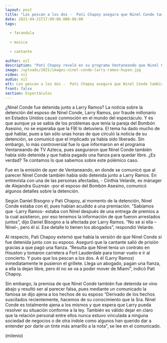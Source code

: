 ```yaml
---
layout: post
title: "Los pescan a los dos -  Pati Chapoy asegura que Ninel Conde también fue detenida junto a Larry Ramos"
date: 2021-04-21T17:09:00.000-06:00
tags:
  
  - farandula
  
  - musica
  
  - cantante
  
author: nil
description: "Pati Chapoy reveló en su programa Ventaneando que Ninel Conde también fue detenida junto a Larry Ramos, pero que después un abogado pagó la fianza del Bobón Asesino. ¿Es verdad? "
image: /uploads/2021/images-ninel-conde-larry-ramos-huyen.jpg
video: nil
audio: nil
alt: Los pescan a los dos -  Pati Chapoy asegura que Ninel Conde también fue detenida junto a Larry Ramos
front: false
section: Espectáculos
---
```


¿Ninel Conde fue detenida junto a Larry Ramos? La noticia sobre la detención del esposo de Ninel Conde, Larry Ramos, por fraude millonario en Estados Unidos causó conmoción en el mundo del espectáculo. Y es que aunque ya se sabía de los problemas que tenía la pareja del Bombón Asesino, no se esperaba que la FBI lo detuviera. El tema ha dado mucho de qué hablar, pues a tan sólo unas horas de que circuló la noticia de su detención, se comunicó que el implicado ya había sido liberado. Sin embargo, lo más controversial fue lo que informaron en el programa Ventaneando de TV Azteca, pues aseguraron que Ninel Conde también había sido detenida y que había pagado una fianza para quedar libre. ¿Es verdad? Te contamos lo que sabemos sobre este polémico caso.

Fue en la emisión de ayer de Ventaneando, en donde se comunicó que al parecer Ninel Conde también había sido detenida junto a Larry Ramos. En entrevista con una de las personas afectadas, - Cinthia Velarde, ex mánager de Alejandra Guzmán -por el esposo del Bombón Asesino, comunicó algunos detalles sobre la detención. 

Según Daniel Bisogno y Pati Chapoy, al momento de la detención, Ninel Conde estaba con él, pues habían acudido a una premiación. “Sabíamos que -Larry Ramos- estaba con Ninel después de una entrega de premios a la cual asistieron, por eso tenemos la información de que fueron arrestados juntos”, dijo Daniel Bisogno a la afectada por Larry Ramos. “No sé si ella –Ninel–, pero él sí. Ese detalle lo tienen los abogados”, respondió Velarde.

Al respecto, Pati Chapoy externó que había la versión de que Ninel Conde sí fue detenida junto con su esposo. Aseguró que la cantante salió de prisión gracias a que pagó una fianza.  “Resulta que Ninel tenía un contrato en Houston y tomaron carretera a Fort Lauderdale para tomar vuelo e ir al concierto. Y pues que los pescan a los dos. A él (Larry Ramos) inmediatamente le pusieron el grillete. Llega un abogado, pagan una fianza, a ella la dejan libre, pero él no se va a poder mover de Miami”, indicó Pati Chapoy. 

Sin embargo, la premisa de que Ninel Conde también fue detenida se vino abajo y resultó ser al parecer falsa, pues mediante un comunicado la famosa se dijo ajena a los hechos de su esposo “Derivado de los hechos suscitados recientemente, hacemos de su conocimiento que la Sra. Ninel Conde es totalmente ajena a los mismos y que espera que Larry pueda resolver su situación conforme a la ley. También es válido dejar en claro que la relación personal entre ellos nunca estuvo vinculada a ninguna sociedad de negocios o de otra índole como algunos han querido dar a entender por darle un tinte más amarillo a la nota”, se lee en el comunicado. 

(milenio)